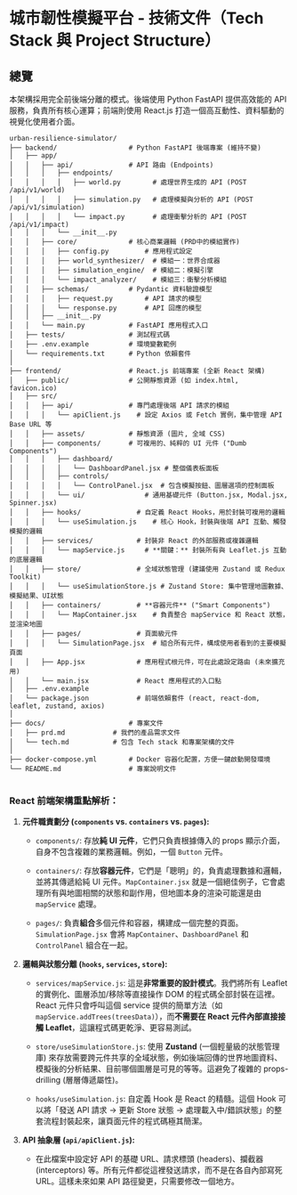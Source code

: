 # 城市韌性模擬平台 - 技術文件（Tech Stack 與 Project Structure）

## 總覽

本架構採用完全前後端分離的模式。後端使用 Python FastAPI 提供高效能的 API 服務，負責所有核心運算；前端則使用 React.js 打造一個高互動性、資料驅動的視覺化使用者介面。

```null
urban-resilience-simulator/
├── backend/                  # Python FastAPI 後端專案 (維持不變)
│   ├── app/
│   │   ├── api/              # API 路由 (Endpoints)
│   │   │   ├── endpoints/
│   │   │   │   ├── world.py        # 處理世界生成的 API (POST /api/v1/world)
│   │   │   │   ├── simulation.py   # 處理模擬與分析的 API (POST /api/v1/simulation)
│   │   │   │   └── impact.py       # 處理衝擊分析的 API (POST /api/v1/impact)
│   │   │   └── __init__.py
│   │   ├── core/             # 核心商業邏輯 (PRD中的模組實作)
│   │   │   ├── config.py         # 應用程式設定
│   │   │   ├── world_synthesizer/  # 模組一：世界合成器
│   │   │   ├── simulation_engine/  # 模組二：模擬引擎
│   │   │   └── impact_analyzer/    # 模組三：衝擊分析模組
│   │   ├── schemas/          # Pydantic 資料驗證模型
│   │   │   ├── request.py        # API 請求的模型
│   │   │   └── response.py       # API 回應的模型
│   │   ├── __init__.py
│   │   └── main.py           # FastAPI 應用程式入口
│   ├── tests/                # 測試程式碼
│   ├── .env.example          # 環境變數範例
│   └── requirements.txt      # Python 依賴套件
│
├── frontend/                 # React.js 前端專案 (全新 React 架構)
│   ├── public/               # 公開靜態資源 (如 index.html, favicon.ico)
│   ├── src/
│   │   ├── api/              # 專門處理後端 API 請求的模組
│   │   │   └── apiClient.js    # 設定 Axios 或 Fetch 實例，集中管理 API Base URL 等
│   │   ├── assets/           # 靜態資源 (圖片, 全域 CSS)
│   │   ├── components/       # 可複用的、純粹的 UI 元件 ("Dumb Components")
│   │   │   ├── dashboard/
│   │   │   │   └── DashboardPanel.jsx # 整個儀表板面板
│   │   │   ├── controls/
│   │   │   │   └── ControlPanel.jsx  # 包含模擬按鈕、圖層選項的控制面板
│   │   │   └── ui/               # 通用基礎元件 (Button.jsx, Modal.jsx, Spinner.jsx)
│   │   ├── hooks/              # 自定義 React Hooks，用於封裝可複用的邏輯
│   │   │   └── useSimulation.js    # 核心 Hook，封裝與後端 API 互動、觸發模擬的邏輯
│   │   ├── services/           # 封裝非 React 的外部服務或複雜邏輯
│   │   │   └── mapService.js     # **關鍵：** 封裝所有與 Leaflet.js 互動的底層邏輯
│   │   ├── store/              # 全域狀態管理 (建議使用 Zustand 或 Redux Toolkit)
│   │   │   └── useSimulationStore.js # Zustand Store: 集中管理地圖數據、模擬結果、UI狀態
│   │   ├── containers/         # **容器元件** ("Smart Components")
│   │   │   └── MapContainer.jsx    # 負責整合 mapService 和 React 狀態，並渲染地圖
│   │   ├── pages/              # 頁面級元件
│   │   │   └── SimulationPage.jsx  # 組合所有元件，構成使用者看到的主要模擬頁面
│   │   ├── App.jsx             # 應用程式根元件，可在此處設定路由 (未來擴充用)
│   │   └── main.jsx            # React 應用程式的入口點
│   ├── .env.example
│   └── package.json            # 前端依賴套件 (react, react-dom, leaflet, zustand, axios)
│
├── docs/                     # 專案文件
│   ├── prd.md            # 我們的產品需求文件
│   └── tech.md           # 包含 Tech stack 和專案架構的文件
│
├── docker-compose.yml        # Docker 容器化配置，方便一鍵啟動開發環境
└── README.md                 # 專案說明文件


```



### React 前端架構重點解析：

1. **元件職責劃分 (`components` vs. `containers` vs. `pages`):**

   - `components/`: 存放**純 UI 元件**，它們只負責根據傳入的 props 顯示介面，自身不包含複雜的業務邏輯。例如，一個 `Button` 元件。

   - `containers/`: 存放**容器元件**，它們是「聰明」的，負責處理數據和邏輯，並將其傳遞給純 UI 元件。`MapContainer.jsx` 就是一個絕佳例子，它會處理所有與地圖相關的狀態和副作用，但地圖本身的渲染可能還是由 `mapService` 處理。

   - `pages/`: 負責**組合**多個元件和容器，構建成一個完整的頁面。`SimulationPage.jsx` 會將 `MapContainer`、`DashboardPanel` 和 `ControlPanel` 組合在一起。

2. **邏輯與狀態分離 (`hooks`, `services`, `store`):**

   - `services/mapService.js`: 這是**非常重要的設計模式**。我們將所有 Leaflet 的實例化、圖層添加/移除等直接操作 DOM 的程式碼全部封裝在這裡。React 元件只會呼叫這個 service 提供的簡單方法（如 `mapService.addTrees(treesData)`），而**不需要在 React 元件內部直接接觸 Leaflet**，這讓程式碼更乾淨、更容易測試。

   - `store/useSimulationStore.js`: 使用 **Zustand** (一個輕量級的狀態管理庫) 來存放需要跨元件共享的全域狀態，例如後端回傳的世界地圖資料、模擬後的分析結果、目前哪個圖層是可見的等等。這避免了複雜的 props-drilling (層層傳遞屬性)。

   - `hooks/useSimulation.js`: 自定義 Hook 是 React 的精髓。這個 Hook 可以將「發送 API 請求 -> 更新 Store 狀態 -> 處理載入中/錯誤狀態」的整套流程封裝起來，讓頁面元件的程式碼極其簡潔。

3. **API 抽象層 (`api/apiClient.js`):**

   - 在此檔案中設定好 API 的基礎 URL、請求標頭 (headers)、攔截器 (interceptors) 等。所有元件都從這裡發送請求，而不是在各自內部寫死 URL。這樣未來如果 API 路徑變更，只需要修改一個地方。